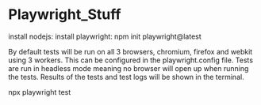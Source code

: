 ﻿# Playwright_Stuff

 install nodejs:
 install playwright:  npm init playwright@latest

 By default tests will be run on all 3 browsers, chromium, firefox and webkit using 3 workers. This can be configured in the playwright.config file. Tests are run in headless mode meaning no browser will open up when running the tests. Results of the tests and test logs will be shown in the terminal.

npx playwright test

 
